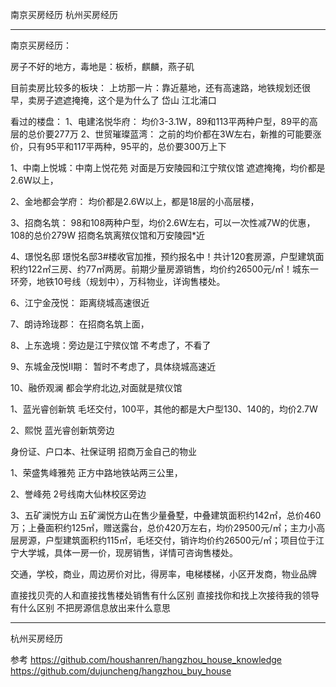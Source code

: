 南京买房经历
杭州买房经历

---------------------------------------------------------------------------------------------------------------------
南京买房经历：

房子不好的地方，毒地是：板桥，麒麟，燕子矶

目前卖房比较多的板块：
上坊那一片：靠近墓地，还有高速路，地铁规划还很早，卖房子遮遮掩掩，这个是为什么了
岱山
江北浦口


看过的楼盘：
1、电建洺悦华府：
    均价3-3.1W，89和113平两种户型，89平的高层的总价要277万
2、世贸璀璨蓝湾：
    之前的均价都在3W左右，新推的可能要涨价，只有95平和117平两种，95平的，总价要300万上下



1、中南上悦城：中南上悦花苑
    对面是万安陵园和江宁殡仪馆
    遮遮掩掩，均价都是2.6W以上，
    
2、金地都会学府：
    均价都是2.6W以上，都是18层的小高层楼，
    
3、招商名筑：
    98和108两种户型，均价2.6W左右，可以一次性减7W的优惠，108的总价279W
    招商名筑离殡仪馆和万安陵园*近

4、璟悦名邸
    璟悦名邸3#楼收官加推，预约报名中！共计120套房源，户型建筑面积约122㎡三房、约77㎡两房。前期少量房源销售，均价约26500元/㎡！城东一环旁，地铁10号线（规划中），万科物业，详询售楼处。

        
6、江宁金茂悦：
    距离绕城高速很近
    
7、朗诗玲珑郡：
    在招商名筑上面，
    
8、上东逸境：旁边是江宁殡仪馆
    不考虑了，不看了
    
    
9、东城金茂悦Ⅱ期：
    暂时不考虑了，具体绕城高速近

10、融侨观澜
    都会学府北边,对面就是殡仪馆




1、蓝光睿创新筑
    毛坯交付，100平，其他的都是大户型130、140的，均价2.7W
    

2、熙悦
    蓝光睿创新筑旁边


身份证、户口本、社保证明
招商万金自己的物业




    
1、荣盛隽峰雅苑
    正方中路地铁站两三公里，

2、誉峰苑
    2号线南大仙林校区旁边       

3、五矿澜悦方山
    五矿澜悦方山在售少量叠墅，中叠建筑面积约142㎡，总价460万；上叠面积约125㎡，赠送露台，总价420万左右，均价29500元/㎡；主力小高层房源，户型建筑面积约115㎡，毛坯交付，销许均价约26500元/㎡；项目位于江宁大学城，具体一房一价，现房销售，详情可咨询售楼处。
    
    



交通，学校，商业，周边房价对比，得房率，电梯楼梯，小区开发商，物业品牌


直接找贝壳的人和直接找售楼处销售有什么区别
直接找你和找上次接待我的领导有什么区别
不把房源信息放出来什么意思








---------------------------------------------------------------------------------------------------------------------

杭州买房经历

参考
https://github.com/houshanren/hangzhou_house_knowledge
https://github.com/dujuncheng/hangzhou_buy_house



